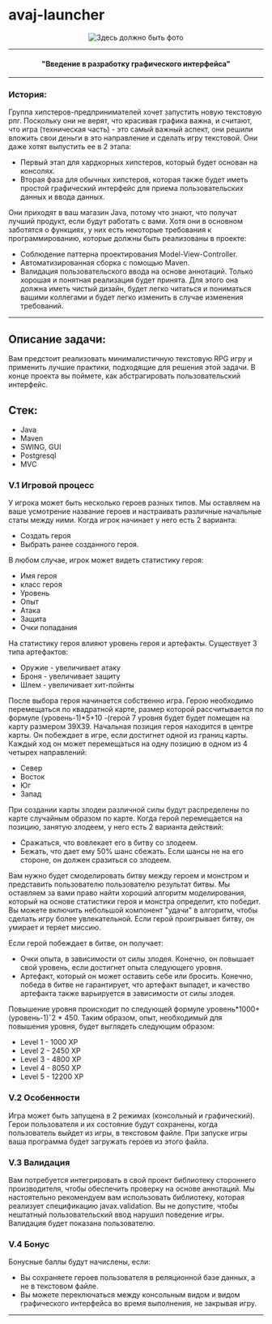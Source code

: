 # avaj-launcher

<p align="center"><img src="" alt="Здесь должно быть фото"</p>

________________________________________________________________

#### <p align=center> "Введение в разработку графического интерфейса"</p> ####
________________________________________________________________


### История:
Группа хипстеров-предпринимателей хочет запустить новую текстовую рпг. Поскольку они не верят, что красивая графика важна, и считают, что игра (техническая часть) - это самый важный аспект, они решили вложить свои деньги в это направление и сделать игру текстовой. 
Они даже хотят выпустить ее в 2 этапа:
- Первый этап для хардкорных хипстеров, который будет основан на консолях.
- Вторая фаза для обычных хипстеров, которая также будет иметь простой графический интерфейс для приема пользовательских данных и ввода данных.

Они приходят в ваш магазин Java, потому что знают, что получат лучший продукт, если будут работать с вами. Хотя они в основном заботятся о функциях, у них есть некоторые требования к программированию, которые должны быть реализованы в проекте:

- Соблюдение паттерна проектирования Model-View-Controller.
- Автоматизированная сборка с помощью Maven.
- Валидация пользовательского ввода на основе аннотаций.
Только хорошая и понятная реализация будет принята. Для этого она должна иметь чистый дизайн, будет легко читаться и пониматься вашими коллегами и будет легко изменить в случае изменения требований.
________________________________________________________________

## Описание задачи:

Вам предстоит реализовать минималистичную текстовую RPG игру и применить лучшие практики, подходящие для решения этой задачи. В конце проекта вы поймете, как абстрагировать пользовательский интерфейс.

## Стек:
- Java
- Maven
- SWING, GUI
- Postgresql
- MVC

### V.1 Игровой процесс
У игрока может быть несколько героев разных типов. Мы оставляем на ваше усмотрение название героев и настраивать различные начальные статы между ними. Когда игрок начинает у него есть 2 варианта:
- Создать героя
- Выбрать ранее созданного героя.

В любом случае, игрок может видеть статистику героя:

- Имя героя
- класс героя
- Уровень
- Опыт
- Атака
- Защита
- Очки попадания

На статистику героя влияют уровень героя и артефакты. Существует 3 типа артефактов:

- Оружие - увеличивает атаку
- Броня - увеличивает защиту
- Шлем - увеличивает хит-пойнты

После выбора героя начинается собственно игра. Герою необходимо перемещаться по квадратной карте, размер которой рассчитывается по формуле (уровень-1)*5+10 -(герой 7 уровня будет будет помещен на карту размером 39X39. Начальная позиция героя находится в центре карты. Он побеждает в игре, если достигнет одной из границ карты. Каждый ход он может перемещаться на одну позицию в одном из 4 четырех направлений:
- Север
- Восток
- Юг
- Запад

При создании карты злодеи различной силы будут распределены по карте случайным образом по карте. Когда герой перемещается на позицию, занятую злодеем, у него есть 2 варианта действий:
- Сражаться, что вовлекает его в битву со злодеем.
- Бежать, что дает ему 50% шанс сбежать. Если шансы не на его стороне, он должен сразиться со злодеем.

Вам нужно будет смоделировать битву между героем и монстром и представить пользователю пользователю результат битвы. Мы оставляем за вами право найти хороший алгоритм моделирования, который на основе статистики героя и монстра определит, кто победит. Вы можете включить небольшой компонент "удачи" в алгоритм, чтобы сделать игру более увлекательной. Если герой проигрывает битву, он умирает и теряет миссию.

Если герой побеждает в битве, он получает:
- Очки опыта, в зависимости от силы злодея. Конечно, он повышает свой уровень, если
достигнет опыта следующего уровня.
- Артефакт, который он может оставить себе или бросить. Конечно, победа в битве не гарантирует, что артефакт выпадет, и качество артефакта также варьируется
в зависимости от силы злодея.

Повышение уровня происходит по следующей формуле уровень*1000+(уровень-1)ˆ2 * 450. Таким образом, опыт, необходимый для повышения уровня, будет выглядеть следующим образом:

- Level 1 - 1000 XP
- Level 2 - 2450 XP
- Level 3 - 4800 XP
- Level 4 - 8050 XP
- Level 5 - 12200 XP

### V.2 Особенности
Игра может быть запущена в 2 режимах (консольный и графический). Герои пользователя и их состояние будут сохранены, когда пользователь выйдет из игры, в
текстовом файле. При запуске игры ваша программа будет загружать героев из этого файла.

### V.3 Валидация
Вам потребуется интегрировать в свой проект библиотеку стороннего производителя, чтобы обеспечить проверку на основе аннотаций. Мы настоятельно рекомендуем вам использовать библиотеку, которая реализует спецификацию javax.validation. Вы не допустите, чтобы нештатный пользовательский ввод нарушил поведение игры. Валидация будет показана пользователю.

### V.4 Бонус
Бонусные баллы будут начислены, если:

- Вы сохраняете героев пользователя в реляционной базе данных, а не в текстовом файле.
- Вы можете переключаться между консольным видом и видом графического интерфейса во время выполнения, не закрывая игру.
________________________________________________________________


